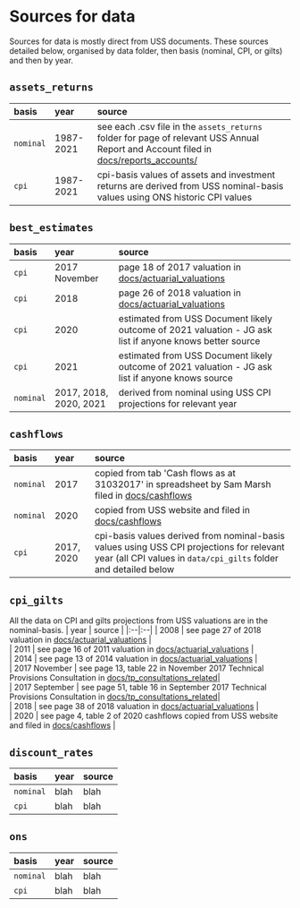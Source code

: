 # Sources for data

Sources for data is mostly direct from USS documents. These sources detailed below, organised by data folder, then basis (nominal, CPI, or gilts) and then by year.


## `assets_returns`
| basis | year | source |
|:--|:--|:--| 
| `nominal`| 1987-2021 |see each .csv file in the `assets_returns` folder for page of relevant USS Annual Report and Account filed in [docs/reports_accounts/](https://github.com/SussexUCU/USS/tree/main/docs/reports_accounts 'report_accounts') |   
| `cpi`| 1987-2021 | cpi-basis values of assets and investment returns are derived from USS nominal-basis values using ONS historic CPI values|   


## `best_estimates`
| basis | year | source |
|:--|:--|:--| 
| `cpi`| 2017 November |page 18 of 2017 valuation in [docs/actuarial_valuations](https://github.com/SussexUCU/USS/tree/main/docs/actuarial_valuations "valuations") |  
| `cpi`| 2018 | page 26 of 2018 valuation in [docs/actuarial_valuations](https://github.com/SussexUCU/USS/tree/main/docs/actuarial_valuations "2017 valuation") |   
| `cpi`| 2020 | estimated from USS Document likely outcome of 2021 valuation - JG ask list if anyone knows better source | 
| `cpi`| 2021 | estimated from USS Document likely outcome of 2021 valuation - JG ask list if anyone knows source | 
| `nominal`| 2017, 2018, 2020, 2021 |derived from nominal using USS CPI projections for relevant year | 


## `cashflows`
| basis | year | source |
|:--|:--|:--| 
| `nominal`| 2017 | copied from tab 'Cash flows as at 31032017' in spreadsheet by Sam Marsh filed in [docs/cashflows](https://github.com/SussexUCU/USS/tree/main/docs/cashflows 'cashflows') |   
| `nominal`| 2020 | copied from USS website and filed in [docs/cashflows](https://github.com/SussexUCU/USS/tree/main/docs/cashflows 'cashflows') |   
| `cpi`| 2017, 2020 | cpi-basis values derived from nominal-basis values using USS CPI projections for relevant year (all CPI values in `data/cpi_gilts` folder and detailed below |   

## `cpi_gilts`

All the data on CPI and gilts projections from USS valuations are in the nominal-basis.
| year | source |
|:--|:--| 
| 2008 | see page 27 of 2018 valuation in [docs/actuarial_valuations](https://github.com/SussexUCU/USS/tree/main/docs/actuarial_valuations "valuations") |   
| 2011 | see page 16 of 2011 valuation in [docs/actuarial_valuations](https://github.com/SussexUCU/USS/tree/main/docs/actuarial_valuations "valuations") |   
| 2014 | see page 13 of 2014 valuation in [docs/actuarial_valuations](https://github.com/SussexUCU/USS/tree/main/docs/actuarial_valuations "valuations") |   
| 2017 November | see page 13, table 22 in November 2017 Technical Provisions Consultation in [docs/tp_consultations_related](https://github.com/SussexUCU/USS/tree/main/docs/tp_consultations_related "consultations")|   
| 2017 September | see page 51, table 16 in September 2017 Technical Provisions Consultation in [docs/tp_consultations_related](https://github.com/SussexUCU/USS/tree/main/docs/tp_consultations_related "consultations")|   
| 2018 | see page 38 of 2018 valuation in [docs/actuarial_valuations](https://github.com/SussexUCU/USS/tree/main/docs/actuarial_valuations "valuations") |   
| 2020 | see page 4, table 2 of 2020 cashflows copied from USS website and filed in [docs/cashflows](https://github.com/SussexUCU/USS/tree/main/docs/cashflows 'cashflows') |   

## `discount_rates`
| basis | year | source |
|:--|:--|:--| 
| `nominal`| blah |blah |   
| `cpi`| blah | blah|   

## `ons`
| basis | year | source |
|:--|:--|:--| 
| `nominal`| blah | blah |   
| `cpi`|blah| blah|   

